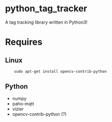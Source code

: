 # python_tag_tracker
A tag tracking library written in Python3!

# Requires

## Linux

```
	sudo apt-get install opencv-contrib-python
```

## Python

* numpy
* paho-mqtt
* vizier
* opencv-contrib-python (?)


